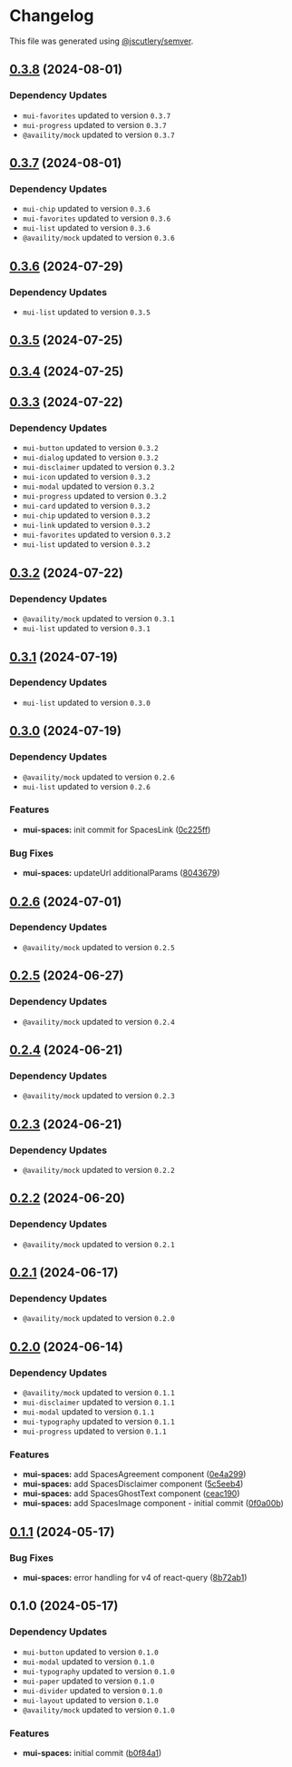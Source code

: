# Changelog

This file was generated using [@jscutlery/semver](https://github.com/jscutlery/semver).

## [0.3.8](https://github.com/Availity/element/compare/@availity/mui-spaces@0.3.7...@availity/mui-spaces@0.3.8) (2024-08-01)

### Dependency Updates

* `mui-favorites` updated to version `0.3.7`
* `mui-progress` updated to version `0.3.7`
* `@availity/mock` updated to version `0.3.7`
## [0.3.7](https://github.com/Availity/element/compare/@availity/mui-spaces@0.3.6...@availity/mui-spaces@0.3.7) (2024-08-01)

### Dependency Updates

* `mui-chip` updated to version `0.3.6`
* `mui-favorites` updated to version `0.3.6`
* `mui-list` updated to version `0.3.6`
* `@availity/mock` updated to version `0.3.6`
## [0.3.6](https://github.com/Availity/element/compare/@availity/mui-spaces@0.3.5...@availity/mui-spaces@0.3.6) (2024-07-29)

### Dependency Updates

* `mui-list` updated to version `0.3.5`
## [0.3.5](https://github.com/Availity/element/compare/@availity/mui-spaces@0.3.4...@availity/mui-spaces@0.3.5) (2024-07-25)

## [0.3.4](https://github.com/Availity/element/compare/@availity/mui-spaces@0.3.3...@availity/mui-spaces@0.3.4) (2024-07-25)

## [0.3.3](https://github.com/Availity/element/compare/@availity/mui-spaces@0.3.2...@availity/mui-spaces@0.3.3) (2024-07-22)

### Dependency Updates

* `mui-button` updated to version `0.3.2`
* `mui-dialog` updated to version `0.3.2`
* `mui-disclaimer` updated to version `0.3.2`
* `mui-icon` updated to version `0.3.2`
* `mui-modal` updated to version `0.3.2`
* `mui-progress` updated to version `0.3.2`
* `mui-card` updated to version `0.3.2`
* `mui-chip` updated to version `0.3.2`
* `mui-link` updated to version `0.3.2`
* `mui-favorites` updated to version `0.3.2`
* `mui-list` updated to version `0.3.2`
## [0.3.2](https://github.com/Availity/element/compare/@availity/mui-spaces@0.3.1...@availity/mui-spaces@0.3.2) (2024-07-22)

### Dependency Updates

* `@availity/mock` updated to version `0.3.1`
* `mui-list` updated to version `0.3.1`
## [0.3.1](https://github.com/Availity/element/compare/@availity/mui-spaces@0.3.0...@availity/mui-spaces@0.3.1) (2024-07-19)

### Dependency Updates

* `mui-list` updated to version `0.3.0`
## [0.3.0](https://github.com/Availity/element/compare/@availity/mui-spaces@0.2.6...@availity/mui-spaces@0.3.0) (2024-07-19)

### Dependency Updates

* `@availity/mock` updated to version `0.2.6`
* `mui-list` updated to version `0.2.6`

### Features

* **mui-spaces:** init commit for SpacesLink ([0c225ff](https://github.com/Availity/element/commit/0c225ff1e51061b63bc0237b1ecdb9e868d31d8c))


### Bug Fixes

* **mui-spaces:** updateUrl additionalParams ([8043679](https://github.com/Availity/element/commit/8043679cdf33e0970765c1ae1587c2981bab76bb))

## [0.2.6](https://github.com/Availity/element/compare/@availity/mui-spaces@0.2.5...@availity/mui-spaces@0.2.6) (2024-07-01)

### Dependency Updates

* `@availity/mock` updated to version `0.2.5`
## [0.2.5](https://github.com/Availity/element/compare/@availity/mui-spaces@0.2.4...@availity/mui-spaces@0.2.5) (2024-06-27)

### Dependency Updates

* `@availity/mock` updated to version `0.2.4`
## [0.2.4](https://github.com/Availity/element/compare/@availity/mui-spaces@0.2.3...@availity/mui-spaces@0.2.4) (2024-06-21)

### Dependency Updates

* `@availity/mock` updated to version `0.2.3`
## [0.2.3](https://github.com/Availity/element/compare/@availity/mui-spaces@0.2.2...@availity/mui-spaces@0.2.3) (2024-06-21)

### Dependency Updates

* `@availity/mock` updated to version `0.2.2`
## [0.2.2](https://github.com/Availity/element/compare/@availity/mui-spaces@0.2.1...@availity/mui-spaces@0.2.2) (2024-06-20)

### Dependency Updates

* `@availity/mock` updated to version `0.2.1`
## [0.2.1](https://github.com/Availity/element/compare/@availity/mui-spaces@0.2.0...@availity/mui-spaces@0.2.1) (2024-06-17)

### Dependency Updates

* `@availity/mock` updated to version `0.2.0`
## [0.2.0](https://github.com/Availity/element/compare/@availity/mui-spaces@0.1.1...@availity/mui-spaces@0.2.0) (2024-06-14)

### Dependency Updates

* `@availity/mock` updated to version `0.1.1`
* `mui-disclaimer` updated to version `0.1.1`
* `mui-modal` updated to version `0.1.1`
* `mui-typography` updated to version `0.1.1`
* `mui-progress` updated to version `0.1.1`

### Features

* **mui-spaces:** add SpacesAgreement component ([0e4a299](https://github.com/Availity/element/commit/0e4a299ba4ae588bdc44a5035bbb5bcbfd234c7c))
* **mui-spaces:** add SpacesDisclaimer component ([5c5eeb4](https://github.com/Availity/element/commit/5c5eeb461d8a169c06a233094ae486b8c0075af5))
* **mui-spaces:** add SpacesGhostText component ([ceac190](https://github.com/Availity/element/commit/ceac190e012dad28bba87736d5dae64a85e6629a))
* **mui-spaces:** add SpacesImage component - initial commit ([0f0a00b](https://github.com/Availity/element/commit/0f0a00b5e6d5e5e759cf2e83f902454d8dbc19b1))

## [0.1.1](https://github.com/Availity/element/compare/@availity/mui-spaces@0.1.0...@availity/mui-spaces@0.1.1) (2024-05-17)


### Bug Fixes

* **mui-spaces:** error handling for v4 of react-query ([8b72ab1](https://github.com/Availity/element/commit/8b72ab19f44c704a77a80d9b917111d664e90352))

## 0.1.0 (2024-05-17)

### Dependency Updates

* `mui-button` updated to version `0.1.0`
* `mui-modal` updated to version `0.1.0`
* `mui-typography` updated to version `0.1.0`
* `mui-paper` updated to version `0.1.0`
* `mui-divider` updated to version `0.1.0`
* `mui-layout` updated to version `0.1.0`
* `@availity/mock` updated to version `0.1.0`

### Features

* **mui-spaces:** initial commit ([b0f84a1](https://github.com/Availity/element/commit/b0f84a1b53fe1fe47feba8a2784741dae9445ea9))
